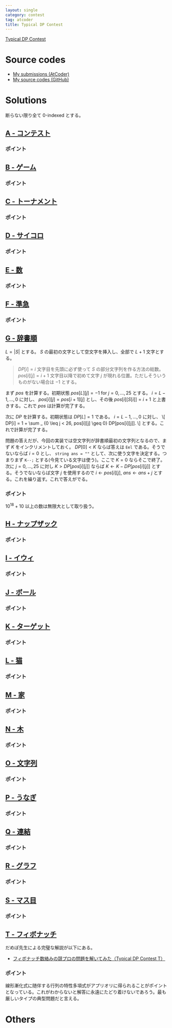 ```yaml
---
layout: single
category: contest
tag: atcoder
title: Typical DP Contest
---
```


[Typical DP Contest](https://atcoder.jp/contests/tdpc)

# Source codes

- [My submissions (AtCoder)](https://atcoder.jp/contests/tdpc/submissions?f.User=kazunetakahashi)
- [My source codes (GitHub)](https://github.com/kazunetakahashi/atcoder/tree/master/2019/0204_TDPC)

# Solutions

断らない限り全て $0$-indexed とする。

## [A - コンテスト](https://atcoder.jp/contests/tdpc/tasks/tdpc_contest)



### ポイント



## [B - ゲーム](https://atcoder.jp/contests/tdpc/tasks/tdpc_game)



### ポイント



## [C - トーナメント](https://atcoder.jp/contests/tdpc/tasks/tdpc_tournament)



### ポイント



## [D - サイコロ](https://atcoder.jp/contests/tdpc/tasks/tdpc_dice)



### ポイント



## [E - 数](https://atcoder.jp/contests/tdpc/tasks/tdpc_number)



### ポイント



## [F - 準急](https://atcoder.jp/contests/tdpc/tasks/tdpc_semiexp)



### ポイント



## [G - 辞書順](https://atcoder.jp/contests/tdpc/tasks/tdpc_lexicographical)

$L = \lvert S \rvert$ とする。 $S$ の最初の文字として空文字を挿入し、全部で $L + 1$ 文字とする。

> $DP[i] = i$ 文字目を先頭に必ず使って $S$ の部分文字列を作る方法の総数。<br>
> $pos[i][j] = i + 1$ 文字目以降で初めて文字 $j$ が現れる位置。ただしそういうものがない場合は $-1$ とする。

まず $pos$ を計算する。初期状態 $pos[L][j] = -1$ for $j = 0, \dots, 25$ とする。 $i = L-1, \dots, 0$ に対し、 $pos[i][j] = pos[i + 1][j]$ とし、その後 $pos[i][S[i]] = i + 1$ と上書きする。これで $pos$ は計算が完了する。

次に $DP$ を計算する。初期状態は $DP[L] = 1$ である。 $i = L - 1, \dots, 0$ に対し、
\\[
  DP[i] = 1 + \sum _ {0 \leq j < 26, pos[i][j] \geq 0} DP[pos[i][j]].
\\]
とする。これで計算が完了する。

問題の答えだが、今回の実装では空文字列が辞書順最初の文字列となるので、まず $K$ をインクリメントしておく。 $DP[0] < K$ ならば答えは `Eel` である。そうでないならば $i = 0$ とし、 `string ans = ""` として、次に使う文字を決定する。つまりまず `K--;` とする(今見ている文字は使う)。ここで $K = 0$ ならそこで終了。次に $j = 0, \dots, 25$ に対し $K > DP[pos[i][j]]$ ならば $K \gets K - DP[pos[i][j]]$ とする。そうでないならば文字 $j$ を使用するので $i \gets pos[i][j]$, $ans \gets ans + j$ とする。これを繰り返す。これで答えがでる。

### ポイント

$10^{18} + 10$ 以上の数は無限大として取り扱う。

## [H - ナップザック](https://atcoder.jp/contests/tdpc/tasks/tdpc_knapsack)



### ポイント



## [I - イウィ](https://atcoder.jp/contests/tdpc/tasks/tdpc_iwi)



### ポイント



## [J - ボール](https://atcoder.jp/contests/tdpc/tasks/tdpc_ball)



### ポイント



## [K - ターゲット](https://atcoder.jp/contests/tdpc/tasks/tdpc_target)



### ポイント



## [L - 猫](https://atcoder.jp/contests/tdpc/tasks/tdpc_cat)



### ポイント



## [M - 家](https://atcoder.jp/contests/tdpc/tasks/tdpc_house)



### ポイント



## [N - 木](https://atcoder.jp/contests/tdpc/tasks/tdpc_tree)



### ポイント



## [O - 文字列](https://atcoder.jp/contests/tdpc/tasks/tdpc_string)



### ポイント



## [P - うなぎ](https://atcoder.jp/contests/tdpc/tasks/tdpc_eel)



### ポイント



## [Q - 連結](https://atcoder.jp/contests/tdpc/tasks/tdpc_concatenation)



### ポイント



## [R - グラフ](https://atcoder.jp/contests/tdpc/tasks/tdpc_graph)



### ポイント



## [S - マス目](https://atcoder.jp/contests/tdpc/tasks/tdpc_grid)



### ポイント



## [T - フィボナッチ](https://atcoder.jp/contests/tdpc/tasks/tdpc_fibonacci)

だめぽ先生による完璧な解説が以下にある。

- [フィボナッチ数絡みの競プロの問題を解いてみた（Typical DP Contest T）](https://blog.miz-ar.info/2019/02/typical-dp-contest-t/)

### ポイント

線形漸化式に随伴する行列の特性多項式がアプリオリに得られることがポイントとなっている。これがわからないと解答に永遠にたどり着けないであろう。最も厳しいタイプの典型問題だと言える。

# Others
